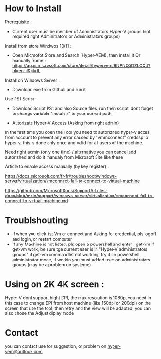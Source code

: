 # How to Install

 Prerequisite : 

* Current user must be member of Administrators Hyper-V groups (not required right Adminitrators or Administrators groups)

Install from store Windwos 10/11 :

* Open Micrsofot Store and Search (Hyper-VEM), then install it
Or manually frome : https://apps.microsoft.com/store/detail/hypervem/9NPNQ5DZLCQ4?hl=en-il&gl=IL

Install on Windows Server :

* Download exe from Github and run it

Use PS1 Script :

* Download Script PS1 and also Source files, run then script, dont forget to change variable "instaldir" to your current path

* Autorizate Hyper-V Access (Asking from right admin)

In the first time you open the Tool you need to autorizhed hyper-v acces from account to prevent any error caused by "vmmconnect" credssp to hyper-v, this is done only once and valid for all users of the machine.

Need right admin (only one time) / alternative you can cancel add autorizhed and do it manualy from Microsoft Site like these 
  
Article to enable access manually (by key register) : 

https://docs.microsoft.com/fr-fr/troubleshoot/windows-server/virtualization/vmconnect-fail-to-connect-to-virtual-machine

https://github.com/MicrosoftDocs/SupportArticles-docs/blob/main/support/windows-server/virtualization/vmconnect-fail-to-connect-to-virtual-machine.md

# Troublshouting 

* If when you click list Vm or connect and Asking for credential, pls logoff and login, or restart computer
* If any Machine is not listed, pls open a powershell and enter : get-vm 
if get-vm work, be sure tge current user is in "Hyper-V administrators groups"
if get-vm commandlet not working, try it on powershell administrator mode, if workin you must added user on administrators groups (may be a problem on systeme)

# Using on 2K 4K screen :

Hyper-V dont support hight DPI, the max resolution is 1080p, you need in this case to change DPI from host machine (like 150dpi or 200dpi) on the screen that use the tool, then retry and the view will be adapted, you can also chose the Adjust diplay mode

# Contact

you can contact use for suggestion, or problem on hyper-vem@outlook.com

